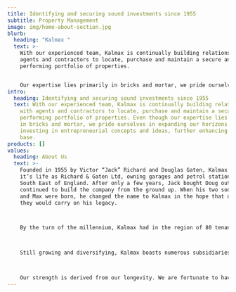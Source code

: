 ```yaml
---
title: Identifying and securing sound investments since 1955
subtitle: Property Management
image: img/home-about-section.jpg
blurb:
  heading: "Kalmax "
  text: >-
    With our experienced team, Kalmax is continually building relationships with
    agents and contractors to locate, purchase and maintain a secure and
    performing portfolio of properties. 


    Our expertise lies primarily in bricks and mortar, we pride ourselves in expanding our horizons and investing in entrepreneurial concepts and ideas, further enhancing our asset base.
intro:
  heading: Identifying and securing sound investments since 1955
  text: With our experienced team, Kalmax is continually building relationships
    with agents and contractors to locate, purchase and maintain a secure and
    performing portfolio of properties. Even though our expertise lies primarily
    in bricks and mortar, we pride ourselves in expanding our horizons and
    investing in entrepreneurial concepts and ideas, further enhancing our asset
    base.
products: []
values:
  heading: About Us
  text: >-
    Founded in 1955 by Victor “Jack” Richard and Douglas Gaten, Kalmax started
    it’s life as Richard & Gaten Ltd, owning garages and petrol stations in the
    South East of England. After only a few years, Jack bought Doug out, and
    continued to build the company from the ground up. When his two sons Karl
    and Max were born, he changed the name to Kalmax in the hope that one day,
    they would carry on his legacy.



    By the turn of the millennium, Kalmax had in the region of 80 tenants and was valued at well over ten million pounds. Sadly and tragically, Jack died in 2001 leaving his wife, Antonia, and two sons, at the helm. With the help of Jeffrey Sinclair, his good friend and right-hand man, and Tony Rutherford, a then new addition to the team, the family continued to grow the company and build on the solid foundation Jack had laid down. 



    Still growing and diversifying, Kalmax boasts numerous subsidiaries and off shoots, namely Kalmax Properties, Kalmax International and Richard & Associates with offices in The U.K., Andorra and Spain. We deal with property management, acquisitions, development, lettings, sales and alternative investments. Still having some of Jack's original garages in the portfolio and our philosophy remains one of long-term investment.



    Our strength is derived from our longevity. We are fortunate to have an incredibly experienced team and an exceptionally solid unencumbered asset base on which to build. Through a continual process of acquisition and improvement financed primarily out of cash-flow, we are producing a steady and controlled expansion of the company. We think Jack would be proud.
---
```


